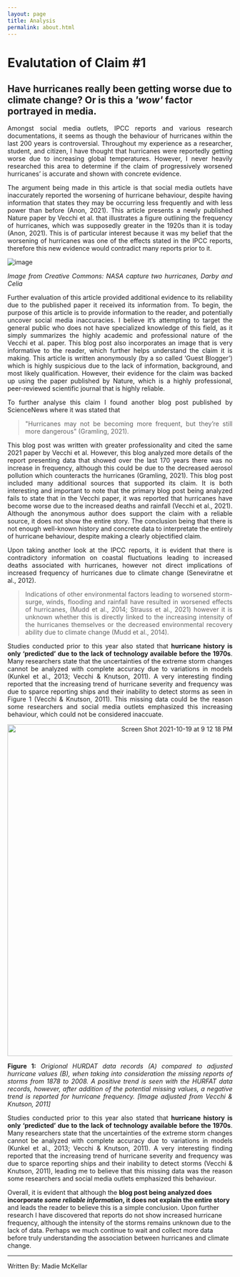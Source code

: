 ```yaml
---
layout: page
title: Analysis
permalink: about.html
---
```

# Evalutation of Claim #1 
## Have hurricanes really been getting worse due to climate change? Or is this a *'wow'* factor portrayed in media. 

<div style="text-align: justify">

Amongst social media outlets, IPCC reports and various research documentations, it seems as though the behaviour of hurricanes within the last 200 years is controversial. Throughout my experience as a researcher, student, and citizen, I have thought that hurricanes were reportedly getting worse due to increasing global temperatures. However, I never heavily researched this area to determine if the claim of progressively worsened hurricanes’ is accurate and shown with concrete evidence.

The argument being made in this article is that social media outlets have inaccurately reported the worsening of hurricane behaviour, despite having information that states they may be occurring less frequently and with less power than before (Anon, 2021). This article presents a newly published Nature paper by Vecchi et al. that illustrates a figure outlining the frequency of hurricanes, which was supposedly greater in the 1920s than it is today (Anon, 2021). This is of particular interest because it was my belief that the worsening of hurricanes was one of the effects stated in the IPCC reports, therefore this new evidence would contradict many reports prior to it. 

![image](https://user-images.githubusercontent.com/92682877/138012515-a929ad03-8dd8-4898-ac25-9ed115a87198.png)


*Image from Creative Commons: NASA capture two hurricanes, Darby and Celia*


Further evaluation of this article provided additional evidence to its reliability due to the published paper it received its information from. To begin, the purpose of this article is to provide information to the reader, and potentially uncover social media inaccuracies. I believe it’s attempting to target the general public who does not have specialized knowledge of this field, as it simply summarizes the highly academic and professional nature of the Vecchi et al. paper. This blog post also incorporates an image that is very informative to the reader, which further helps understand the claim it is making. This article is written anonymously (by a so called ‘Guest Blogger’) which is highly suspicious due to the lack of information, background, and most likely qualification. However, their evidence for the claim was backed up using the paper published by Nature, which is a highly professional, peer-reviewed scientific journal that is highly reliable. 


To further analyse this claim I found another blog post published by ScienceNews where it was stated that 
>"Hurricanes may not be becoming more frequent, but they’re still more dangerous" (Gramling, 2021).


This blog post was written with greater professionality and cited the same 2021 paper by Vecchi et al. However, this blog analyzed more details of the report presenting data that showed over the last 170 years there was no increase in frequency, although this could be due to the decreased aerosol pollution which counteracts the hurricanes (Gramling, 2021). This blog post included many additional sources that supported its claim. It is both interesting and important to note that the primary blog post being analyzed fails to state that in the Vecchi paper, it was reported that hurricanes have become worse due to the increased deaths and rainfall (Vecchi et al., 2021). Although the anonymous author does support the claim with a reliable source, it does not show the entire story. The conclusion being that there is not enough well-known history and concrete data to interpretate the entirely of hurricane behaviour, despite making a clearly objectified claim. 


Upon taking another look at the IPCC reports, it is evident that there is contradictory information on coastal fluctuations leading to increased deaths associated with hurricanes, however not direct implications of increased frequency of hurricanes due to climate change (Seneviratne et al., 2012). 
>Indications of other environmental factors leading to worsened storm-surge, winds, flooding and rainfall have resulted in worsened effects of hurricanes, (Mudd et al., 2014; Strauss et al., 2021) however it is unknown whether this is directly linked to the increasing intensity of the hurricanes themselves or the decreased environmental recovery ability due to climate change (Mudd et al., 2014). 


Studies conducted prior to this year also stated that **hurricane history is only ‘predicted’ due to the lack of technology available before the 1970s**. Many researchers state that the uncertainties of the extreme storm changes cannot be analyzed with complete accuracy due to variations in models (Kunkel et al., 2013; Vecchi & Knutson, 2011). A very interesting finding reported that the increasing trend of hurricane severity and frequency was due to sparce reporting ships and their inability to detect storms as seen in Figure 1 (Vecchi & Knutson, 2011). This missing data could be the reason some researchers and social media outlets emphasized this increasing behaviour, which could not be considered inaccuate.  

<center> <img width="743" alt="Screen Shot 2021-10-19 at 9 12 18 PM" src="https://user-images.githubusercontent.com/92682877/138011722-03dccf9a-2491-40c9-aeed-216817a8f959.png"> </center>

**Figure 1:** *Origional HURDAT data records (A) compared to adjusted hurricane values (B), when taking into consideration the missing reports of storms from 1878 to 2008. A  positive trend is seen with the HURFAT data records, however, after addition of the potential missing values, a negative trend is reported for hurricane frequency.* *\[Image adjusted from Vecchi & Knutson, 2011]*


Studies conducted prior to this year also stated that **hurricane history is only ‘predicted’ due to the lack of technology available before the 1970s**. Many researchers state that the uncertainties of the extreme storm changes cannot be analyzed with complete accuracy due to variations in models (Kunkel et al., 2013; Vecchi & Knutson, 2011). A very interesting finding reported that the increasing trend of hurricane severity and frequency was due to sparce reporting ships and their inability to detect storms (Vecchi & Knutson, 2011), leading me to believe that this missing data was the reason some researchers and social media outlets emphasized this behaviour. </div>


Overall, it is evident that although the **blog post being analyzed does incorporate *some reliable information*, it does not explain the entire story** and leads the reader to believe this is a simple conclusion. Upon further research I have discovered that reports do not show increased hurricane frequency, although the intensity of the storms remains unknown due to the lack of data. Perhaps we much continue to wait and collect more data before truly understanding the association between hurricanes and climate change. 

---

Written By: Madie McKellar 

